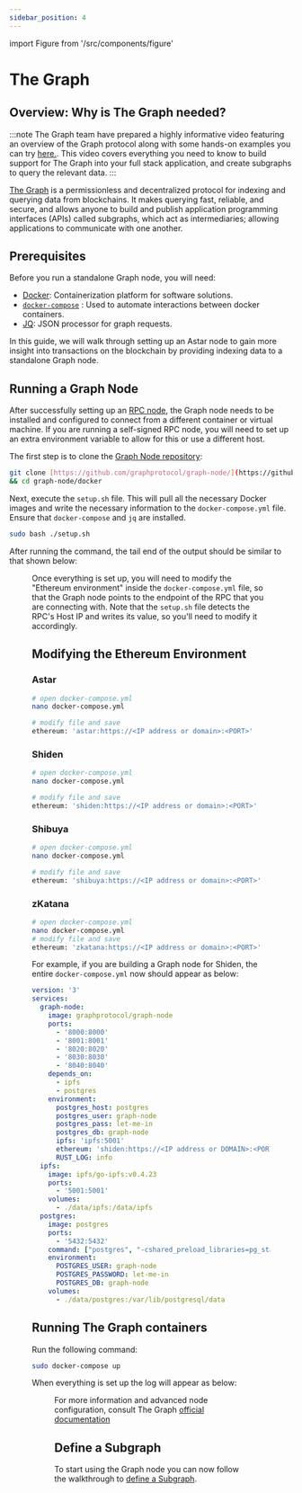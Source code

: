 ```yaml
---
sidebar_position: 4
---
```


import Figure from '/src/components/figure' 

# The Graph

## Overview: Why is The Graph needed?

:::note
The Graph team have prepared a highly informative video featuring an overview of the Graph protocol along with some hands-on examples you can try [here.](https://youtu.be/GSdORXxmqz0). This video covers everything you need to know to build support for The Graph into your full stack application, and create subgraphs to query the relevant data.
:::

[The Graph](https://thegraph.com/en) is a permissionless and decentralized protocol for indexing and querying data from blockchains. It makes querying fast, reliable, and secure, and allows anyone to build and publish application programming interfaces (APIs) called subgraphs, which act as intermediaries; allowing applications to communicate with one another.

## Prerequisites

Before you run a standalone Graph node, you will need:

- [Docker](https://docs.docker.com/get-docker/): Containerization platform for software solutions.
- [`docker-compose`](https://docs.docker.com/compose/install/) : Used to automate interactions between docker containers.
- [JQ](https://stedolan.github.io/jq/download/): JSON processor for graph requests.

In this guide, we will walk through setting up an Astar node to gain more insight into transactions on the blockchain by providing indexing data to a standalone Graph node. 

## Running a Graph Node

After successfully setting up an [RPC node](https://docs.astar.network/docs/build/nodes/archive-node/), the Graph node needs to be installed and configured to connect from a different container or virtual machine. If you are running a self-signed RPC node, you will need to set up an extra environment variable to allow for this or use a different host.

The first step is to clone the [Graph Node repository](https://github.com/graphprotocol/graph-node/):

```sh
git clone [https://github.com/graphprotocol/graph-node/](https://github.com/graphprotocol/graph-node/) \\
&& cd graph-node/docker
```

Next, execute the `setup.sh` file. This will pull all the necessary Docker images and write the necessary information to the `docker-compose.yml` file. Ensure that `docker-compose` and `jq` are installed.

```sh
sudo bash ./setup.sh
```

After running the command, the tail end of the output should be similar to that shown below:

<Figure src={require('/docs/build/integrations/indexers/img/8.png').default} width="65%" />

Once everything is set up, you will need to modify the "Ethereum environment" inside the `docker-compose.yml` file, so that the Graph node points to the endpoint of the RPC that you are connecting with. Note that the `setup.sh` file detects the RPC's Host IP and writes its value, so you'll need to modify it accordingly.

## Modifying the Ethereum Environment

### Astar

```sh
# open docker-compose.yml
nano docker-compose.yml

# modify file and save
ethereum: 'astar:https://<IP address or domain>:<PORT>'
```

### Shiden

```sh
# open docker-compose.yml
nano docker-compose.yml

# modify file and save
ethereum: 'shiden:https://<IP address or domain>:<PORT>'
```

### Shibuya

```sh
# open docker-compose.yml
nano docker-compose.yml

# modify file and save
ethereum: 'shibuya:https://<IP address or domain>:<PORT>'
```

### zKatana

```sh
# open docker-compose.yml
nano docker-compose.yml
# modify file and save
ethereum: 'zkatana:https://<IP address or domain>:<PORT>'
```

For example, if you are building a Graph node for Shiden, the entire `docker-compose.yml` now should appear as below:

```yaml
version: '3'
services:
  graph-node:
    image: graphprotocol/graph-node
    ports:
      - '8000:8000'
      - '8001:8001'
      - '8020:8020'
      - '8030:8030'
      - '8040:8040'
    depends_on:
      - ipfs
      - postgres
    environment:
      postgres_host: postgres
      postgres_user: graph-node
      postgres_pass: let-me-in
      postgres_db: graph-node
      ipfs: 'ipfs:5001'
      ethereum: 'shiden:https://<IP address or DOMAIN>:<PORT>'
      RUST_LOG: info
  ipfs:
    image: ipfs/go-ipfs:v0.4.23
    ports:
      - '5001:5001'
    volumes:
      - ./data/ipfs:/data/ipfs
  postgres:
    image: postgres
    ports:
      - '5432:5432'
    command: ["postgres", "-cshared_preload_libraries=pg_stat_statements"]
    environment:
      POSTGRES_USER: graph-node
      POSTGRES_PASSWORD: let-me-in
      POSTGRES_DB: graph-node
    volumes:
      - ./data/postgres:/var/lib/postgresql/data
```

## Running The Graph containers

Run the following command:

```sh
sudo docker-compose up
```

When everything is set up the log will appear as below:

<Figure src={require('/docs/build/integrations/indexers/img/9.png').default} width="100%" />

For more information and advanced node configuration, consult The Graph [official documentation](https://thegraph.com/docs/en/developing/developer-faqs/)

## Define a Subgraph

To start using the Graph node you can now follow the walkthrough to [define a Subgraph](/docs/build/zkEVM/integrations/indexers/thegraph.md#how-to-define-a-subgraph-using-cli).
